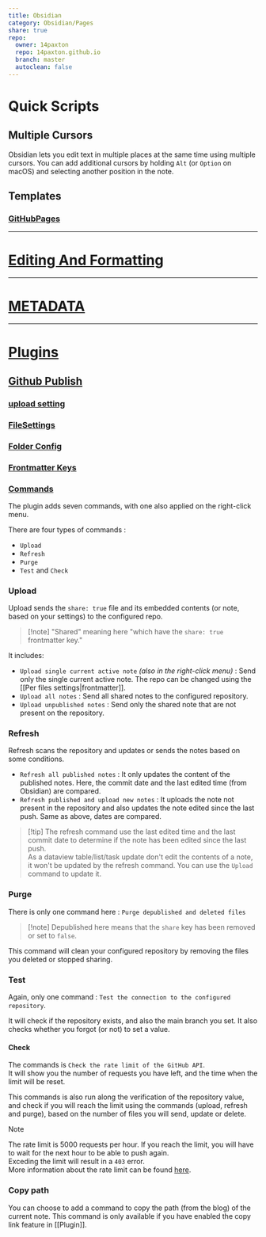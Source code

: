 ```yaml
---
title: Obsidian  
category: Obsidian/Pages  
share: true  
repo:  
  owner: 14paxton  
  repo: 14paxton.github.io  
  branch: master  
  autoclean: false  
---
```


# Quick Scripts

## Multiple Cursors

Obsidian lets you edit text in multiple places at the same time using multiple cursors. You can add additional cursors by holding `Alt` (or `Option` on macOS) and selecting another position in the note.

## Templates

### [GitHubPages](https://github.com/ObsidianPublisher/template-gh-pages/blob/main/mkdocs.yml)


---

# [Editing And Formatting](https://help.obsidian.md/Editing+and+formatting/Basic+formatting+syntax)

---

# [METADATA](https://help.obsidian.md/Editing+and+formatting/Metadata#:~:text=YAML%20is%20a%20widely%20used,key%20and%20a%20corresponding%20value.&text=While%20the%20order%20of%20each,more%20than%20one%20tag%20key.)  


---

# [Plugins](https://help.obsidian.md/Plugins/Core+plugins)

## [Github Publish](https://obsidian-publisher.netlify.app/plugin/)  
  
### [upload setting](https://obsidian-publisher.netlify.app/plugin/settings/upload/)  

### [FileSettings](https://obsidian-publisher.netlify.app/plugin/settings/per%20files%20settings/)

### [Folder Config](https://obsidian-publisher.netlify.app/plugin/example/filepath_example/)  
  
### [Frontmatter Keys](https://obsidian-publisher.netlify.app/plugin/settings/per%20files%20settings/#frontmatter-keys-explanation)  
  
### [Commands](https://obsidian-publisher.netlify.app/plugin/commands/)  
  
The plugin adds seven commands, with one also applied on the right-click menu.  
  
There are four types of commands :  
  
- `Upload`  
- `Refresh`  
- `Purge`  
- `Test` and `Check`  
  
### Upload  
  
Upload sends the `share: true` file and its embedded contents (or note, based on your settings) to the configured repo.  
  
> [!note] "Shared" meaning here "which have the `share: true` frontmatter key."  
  
It includes:  
  
- `Upload single current active note` _(also in the right-click menu)_ : Send only the single current active note. The repo can be changed using the [[Per files settings|frontmatter]].  
- `Upload all notes` : Send all shared notes to the configured repository.  
- `Upload unpublished notes` : Send only the shared note that are not present on the repository.  
  
### Refresh  
  
Refresh scans the repository and updates or sends the notes based on some conditions.  
  
- `Refresh all published notes` : It only updates the content of the published notes. Here, the commit date and the last edited time (from Obsidian) are compared.  
- `Refresh published and upload new notes` : It uploads the note not present in the repository and also updates the note edited since the last push. Same as above, dates are compared.  
  
> [!tip] The refresh command use the last edited time and the last commit date to determine if the note has been edited since the last push.  
> As a dataview table/list/task update don't edit the contents of a note, it won't be updated by the refresh command. You can use the `Upload` command to update it.  
  
### Purge  
  
There is only one command here : `Purge depublished and deleted files`  
  
> [!note] Depublished here means that the `share` key has been removed or set to `false`.  
  
This command will clean your configured repository by removing the files you deleted or stopped sharing.  
  
### Test  
  
Again, only one command : `Test the connection to the configured repository`.  
  
It will check if the repository exists, and also the main branch you set. It also checks whether you forgot (or not) to set a value.  
  
#### Check  
  
The commands is `Check the rate limit of the GitHub API`.  
It will show you the number of requests you have left, and the time when the limit will be reset.  
  
This commands is also run along the verification of the repository value, and check if you will reach the limit using the commands (upload, refresh and purge), based on the number of files you will send, update or delete.  
  
> [!note]  
> The rate limit is 5000 requests per hour. If you reach the limit, you will have to wait for the next hour to be able to push again.  
> Exceding the limit will result in a `403` error.  
> More information about the rate limit can be found [here](https://docs.github.com/en/rest/overview/resources-in-the-rest-api#rate-limiting).  
  
### Copy path  
  
You can choose to add a command to copy the path (from the blog) of the current note. This command is only available if you have enabled the copy link feature in [[Plugin]].